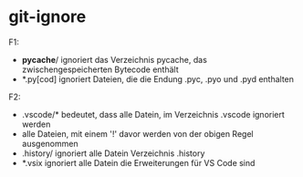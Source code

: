 # git-ignore

F1: 

   - __pycache__/ ignoriert das Verzeichnis pycache, das zwischengespeicherten Bytecode enthält
   - *.py[cod] ignoriert Dateien, die die Endung .pyc, .pyo und .pyd enthalten

F2: 

   - .vscode/* bedeutet, dass alle Datein, im Verzeichnis .vscode ignoriert werden
   - alle Dateien, mit einem '!' davor werden von der obigen Regel ausgenommen
   - .history/ ignoriert alle Datein Verzeichnis .history
   - *.vsix ignoriert alle Datein die Erweiterungen für VS Code sind
